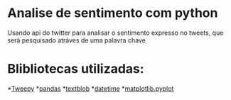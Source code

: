 # Analise de sentimento com python
 Usando api do twitter para analisar o sentimento expresso no tweets,
 que será pesquisado atráves de uma palavra chave

# Blibliotecas utilizadas:
*[Tweepy](https://docs.tweepy.org/en/latest/)
*[pandas](https://pandas.pydata.org/docs/)
*[textblob](https://textblob.readthedocs.io/en/dev/)
*[datetime](https://docs.python.org/3/library/datetime.html)
*[matplotlib.pyplot](https://matplotlib.org/stable/api/_as_gen/matplotlib.pyplot.plot.html)
 
